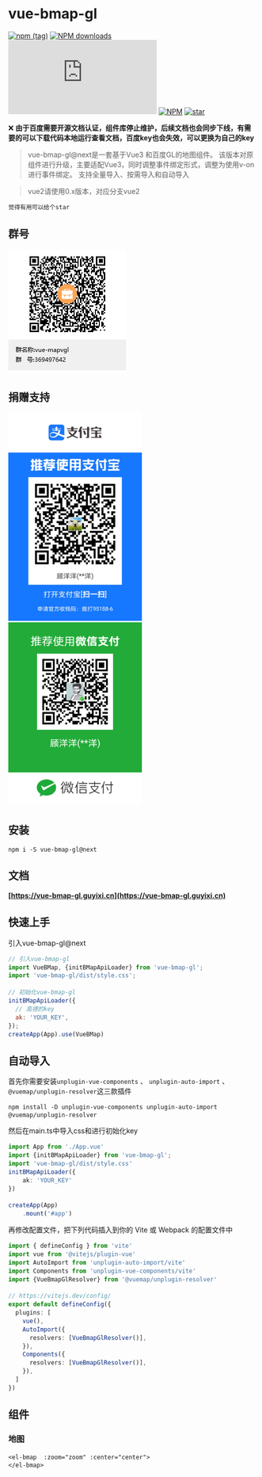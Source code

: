 
# vue-bmap-gl
[![npm (tag)](https://img.shields.io/npm/v/vue-bmap-gl/next)](https://www.npmjs.org/package/vue-bmap-gl)
[![NPM downloads](http://img.shields.io/npm/dm/vue-bmap-gl.svg)](https://npmjs.org/package/vue-bmap-gl)
![JS gzip size](http://img.badgesize.io/https://unpkg.com/vue-bmap-gl@next/dist/index.min.js?compression=gzip&label=gzip%20size:%20JS)
[![NPM](https://img.shields.io/npm/l/vue-bmap-gl)](https://gitee.com/guyangyang/vue-bmap-gl)
[![star](https://gitee.com/guyangyang/vue-bmap-gl/badge/star.svg?theme=dark)](https://gitee.com/guyangyang/vue-bmap-gl/stargazers)

  :x: **由于百度需要开源文档认证，组件库停止维护，后续文档也会同步下线，有需要的可以下载代码本地运行查看文档，百度key也会失效，可以更换为自己的key** 

> vue-bmap-gl@next是一套基于Vue3 和百度GL的地图组件。
> 该版本对原组件进行升级，主要适配Vue3，同时调整事件绑定形式，调整为使用v-on进行事件绑定。
> 支持全量导入、按需导入和自动导入

>vue2请使用0.x版本，对应分支vue2

```html
觉得有用可以给个star
```

## 群号
![avatar](./image/vue-mapvgl.png)

## 捐赠支持
<img src="./image/zhifubao.jpg" alt="支付宝" width="270px" />
<img src="./image/weixin.png" alt="微信" width="270px"/>

## 安装
```
npm i -S vue-bmap-gl@next
```

## 文档
**[https://vue-bmap-gl.guyixi.cn](https://vue-bmap-gl.guyixi.cn)**


## 快速上手

引入vue-bmap-gl@next

```javascript
// 引入vue-bmap-gl
import VueBMap, {initBMapApiLoader} from 'vue-bmap-gl';
import 'vue-bmap-gl/dist/style.css';

// 初始化vue-bmap-gl
initBMapApiLoader({
  // 高德的key
  ak: 'YOUR_KEY',
});
createApp(App).use(VueBMap)

```

## 自动导入
首先你需要安装```unplugin-vue-components``` 、 ```unplugin-auto-import``` 、 ```@vuemap/unplugin-resolver```这三款插件
```
npm install -D unplugin-vue-components unplugin-auto-import @vuemap/unplugin-resolver
```
然后在main.ts中导入css和进行初始化key
```ts
import App from './App.vue'
import {initBMapApiLoader} from 'vue-bmap-gl';
import 'vue-bmap-gl/dist/style.css'
initBMapApiLoader({
    ak: 'YOUR_KEY'
})

createApp(App)
    .mount('#app')
```
再修改配置文件，把下列代码插入到你的 Vite 或 Webpack 的配置文件中
```ts
import { defineConfig } from 'vite'
import vue from '@vitejs/plugin-vue'
import AutoImport from 'unplugin-auto-import/vite'
import Components from 'unplugin-vue-components/vite'
import {VueBmapGlResolver} from '@vuemap/unplugin-resolver'

// https://vitejs.dev/config/
export default defineConfig({
  plugins: [
    vue(),
    AutoImport({
      resolvers: [VueBmapGlResolver()],
    }),
    Components({
      resolvers: [VueBmapGlResolver()],
    }),
  ]
})
```

## 组件

### 地图

```vue
<el-bmap  :zoom="zoom" :center="center">
</el-bmap>
```

